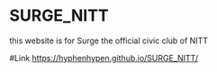 # SURGE_NITT
this website is for Surge the official civic club of NITT

#Link
https://hyphenhypen.github.io/SURGE_NITT/
